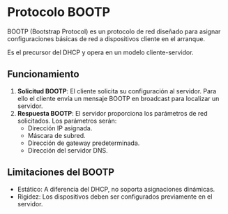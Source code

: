 # Protocolo BOOTP

<div class="custom-quote">BOOTP (Bootstrap Protocol) es un protocolo de red diseñado para asignar configuraciones básicas de red a dispositivos cliente en el arranque.</div>

Es el precursor del DHCP y opera en un modelo cliente-servidor.

## Funcionamiento

1. **Solicitud BOOTP**: El cliente solicita su configuración al servidor. Para ello el cliente envía un mensaje BOOTP en broadcast para localizar un servidor.
2. **Respuesta BOOTP**: El servidor proporciona los parámetros de red solicitados. Los parámetros serán:
   - Dirección IP asignada.
   - Máscara de subred.
   - Dirección de gateway predeterminada.
   - Dirección del servidor DNS.


## Limitaciones del BOOTP

- Estático: A diferencia del DHCP, no soporta asignaciones dinámicas.
- Rigidez: Los dispositivos deben ser configurados previamente en el servidor.
